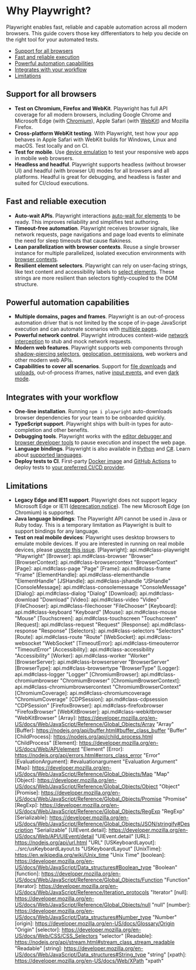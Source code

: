 <!-- THIS FILE IS NOW GENERATED -->

# Why Playwright?

Playwright enables fast, reliable and capable automation across all modern
browsers. This guide covers those key differentiators to help you decide on the
right tool for your automated tests.

<!-- GEN:toc-top-level -->
- [Support for all browsers](#support-for-all-browsers)
- [Fast and reliable execution](#fast-and-reliable-execution)
- [Powerful automation capabilities](#powerful-automation-capabilities)
- [Integrates with your workflow](#integrates-with-your-workflow)
- [Limitations](#limitations)
<!-- GEN:stop -->

## Support for all browsers
* **Test on Chromium, Firefox and WebKit**. Playwright has full API coverage
  for all modern browsers, including Google Chrome and Microsoft Edge (with
  [Chromium](https://www.chromium.org/)), Apple Safari (with
  [WebKit](https://webkit.org/)) and Mozilla Firefox.
* **Cross-platform WebKit testing**. With Playwright, test how your app
  behaves in Apple Safari with WebKit builds for Windows, Linux and macOS.
  Test locally and on CI.
* **Test for mobile**. Use [device emulation](./emulation.md) to test your
  responsive web apps in mobile web browsers.
* **Headless and headful**. Playwright supports headless (without browser UI)
  and headful (with browser UI) modes for all browsers and all platforms.
  Headful is great for debugging, and headless is faster and suited for
  CI/cloud executions.

## Fast and reliable execution
* **Auto-wait APIs**. Playwright interactions
  [auto-wait for elements](./actionability.md) to be ready. This improves
  reliability and simplifies test authoring.
* **Timeout-free automation**. Playwright receives browser signals, like
  network requests, page navigations and page load events to eliminate the
  need for sleep timeouts that cause flakiness.
* **Lean parallelization with browser contexts**. Reuse a single browser
  instance for multiple parallelized, isolated execution environments with
  [browser contexts](core-concepts.md).
* **Resilient element selectors**. Playwright can rely on user-facing strings,
  like text content and accessibility labels to
  [select elements](./selectors.md). These strings are more resilient than
  selectors tightly-coupled to the DOM structure.

## Powerful automation capabilities
* **Multiple domains, pages and frames**. Playwright is an out-of-process
  automation driver that is not limited by the scope of in-page JavaScript
  execution and can automate scenarios with [multiple pages](multi-pages.md).
* **Powerful network control**. Playwright introduces context-wide
  [network interception](./network.md) to stub and mock network requests.
* **Modern web features**. Playwright supports web components through
  [shadow-piercing selectors](./selectors.md),
  [geolocation, permissions](./emulation.md), web workers and other modern web
  APIs. 
* **Capabilities to cover all scenarios**. Support for
  [file downloads](./network.md) and [uploads](./input.md), out-of-process
  iframes, native [input events](./input.md), and even
  [dark mode](./emulation.md).

## Integrates with your workflow
* **One-line installation**. Running `npm i playwright` auto-downloads browser
  dependencies for your team to be onboarded quickly.
* **TypeScript support**. Playwright ships with built-in types for
  auto-completion and other benefits.
* **Debugging tools**. Playwright works with the
  [editor debugger and browser developer tools](./debug.md) to pause execution
  and inspect the web page.
* **Language bindings**. Playwright is also available in
  [Python](https://github.com/microsoft/playwright-python) and
  [C#](https://github.com/microsoft/playwright-sharp). Learn about
  [supported languages](./languages.md).
* **Deploy tests to CI**. First-party [Docker image](docker/README.md) and
  [GitHub Actions](https://github.com/microsoft/playwright-github-action) to
  deploy tests to [your preferred CI/CD provider](./ci.md).

## Limitations
* **Legacy Edge and IE11 support**. Playwright does not support legacy
  Microsoft Edge or IE11
  ([deprecation notice](https://techcommunity.microsoft.com/t5/microsoft-365-blog/microsoft-365-apps-say-farewell-to-internet-explorer-11-and/ba-p/1591666)).
  The new Microsoft Edge (on Chromium) is supported.
* **Java language bindings**: The Playwright API cannot be used in Java or
  Ruby today. This is a temporary limitation as Playwright is built to support
  bindings for any language.
* **Test on real mobile devices**: Playwright uses desktop browsers to emulate
  mobile devices. If you are interested in running on real mobile devices,
  please
  [upvote this issue](https://github.com/microsoft/playwright/issues/1122).
[Playwright]: api.md#class-playwright "Playwright"
[Browser]: api.md#class-browser "Browser"
[BrowserContext]: api.md#class-browsercontext "BrowserContext"
[Page]: api.md#class-page "Page"
[Frame]: api.md#class-frame "Frame"
[ElementHandle]: api.md#class-elementhandle "ElementHandle"
[JSHandle]: api.md#class-jshandle "JSHandle"
[ConsoleMessage]: api.md#class-consolemessage "ConsoleMessage"
[Dialog]: api.md#class-dialog "Dialog"
[Download]: api.md#class-download "Download"
[Video]: api.md#class-video "Video"
[FileChooser]: api.md#class-filechooser "FileChooser"
[Keyboard]: api.md#class-keyboard "Keyboard"
[Mouse]: api.md#class-mouse "Mouse"
[Touchscreen]: api.md#class-touchscreen "Touchscreen"
[Request]: api.md#class-request "Request"
[Response]: api.md#class-response "Response"
[Selectors]: api.md#class-selectors "Selectors"
[Route]: api.md#class-route "Route"
[WebSocket]: api.md#class-websocket "WebSocket"
[TimeoutError]: api.md#class-timeouterror "TimeoutError"
[Accessibility]: api.md#class-accessibility "Accessibility"
[Worker]: api.md#class-worker "Worker"
[BrowserServer]: api.md#class-browserserver "BrowserServer"
[BrowserType]: api.md#class-browsertype "BrowserType"
[Logger]: api.md#class-logger "Logger"
[ChromiumBrowser]: api.md#class-chromiumbrowser "ChromiumBrowser"
[ChromiumBrowserContext]: api.md#class-chromiumbrowsercontext "ChromiumBrowserContext"
[ChromiumCoverage]: api.md#class-chromiumcoverage "ChromiumCoverage"
[CDPSession]: api.md#class-cdpsession "CDPSession"
[FirefoxBrowser]: api.md#class-firefoxbrowser "FirefoxBrowser"
[WebKitBrowser]: api.md#class-webkitbrowser "WebKitBrowser"
[Array]: https://developer.mozilla.org/en-US/docs/Web/JavaScript/Reference/Global_Objects/Array "Array"
[Buffer]: https://nodejs.org/api/buffer.html#buffer_class_buffer "Buffer"
[ChildProcess]: https://nodejs.org/api/child_process.html "ChildProcess"
[Element]: https://developer.mozilla.org/en-US/docs/Web/API/element "Element"
[Error]: https://nodejs.org/api/errors.html#errors_class_error "Error"
[EvaluationArgument]: #evaluationargument "Evaluation Argument"
[Map]: https://developer.mozilla.org/en-US/docs/Web/JavaScript/Reference/Global_Objects/Map "Map"
[Object]: https://developer.mozilla.org/en-US/docs/Web/JavaScript/Reference/Global_Objects/Object "Object"
[Promise]: https://developer.mozilla.org/en-US/docs/Web/JavaScript/Reference/Global_Objects/Promise "Promise"
[RegExp]: https://developer.mozilla.org/en-US/docs/Web/JavaScript/Reference/Global_Objects/RegExp "RegExp"
[Serializable]: https://developer.mozilla.org/en-US/docs/Web/JavaScript/Reference/Global_Objects/JSON/stringify#Description "Serializable"
[UIEvent.detail]: https://developer.mozilla.org/en-US/docs/Web/API/UIEvent/detail "UIEvent.detail"
[URL]: https://nodejs.org/api/url.html "URL"
[USKeyboardLayout]: ../src/usKeyboardLayout.ts "USKeyboardLayout"
[UnixTime]: https://en.wikipedia.org/wiki/Unix_time "Unix Time"
[boolean]: https://developer.mozilla.org/en-US/docs/Web/JavaScript/Data_structures#Boolean_type "Boolean"
[function]: https://developer.mozilla.org/en-US/docs/Web/JavaScript/Reference/Global_Objects/Function "Function"
[iterator]: https://developer.mozilla.org/en-US/docs/Web/JavaScript/Reference/Iteration_protocols "Iterator"
[null]: https://developer.mozilla.org/en-US/docs/Web/JavaScript/Reference/Global_Objects/null "null"
[number]: https://developer.mozilla.org/en-US/docs/Web/JavaScript/Data_structures#Number_type "Number"
[origin]: https://developer.mozilla.org/en-US/docs/Glossary/Origin "Origin"
[selector]: https://developer.mozilla.org/en-US/docs/Web/CSS/CSS_Selectors "selector"
[Readable]: https://nodejs.org/api/stream.html#stream_class_stream_readable "Readable"
[string]: https://developer.mozilla.org/en-US/docs/Web/JavaScript/Data_structures#String_type "string"
[xpath]: https://developer.mozilla.org/en-US/docs/Web/XPath "xpath"
